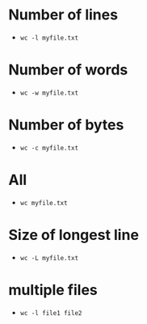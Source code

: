 # Number of lines
* `wc -l myfile.txt`

# Number of words
* `wc -w myfile.txt`

# Number of bytes
* `wc -c myfile.txt`

# All
* `wc myfile.txt`

# Size of longest line
* `wc -L myfile.txt`

# multiple files
* `wc -l file1 file2`
